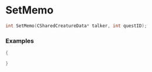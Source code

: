 # SetMemo

```cpp - C++
int SetMemo(CSharedCreatureData* talker, int questID);
```

### Examples
```cpp - C++
{

}
```

